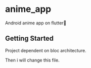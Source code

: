 # anime_app

Android anime app on flutter💜

## Getting Started

Project dependent on bloc architecture.

Then i will change this file.